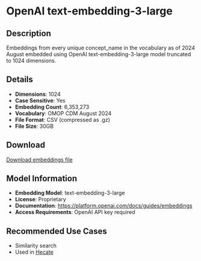 # OpenAI text-embedding-3-large

## Description

Embeddings from every unique concept_name in the vocabulary as of 2024 August embedded using OpenAI
text-embedding-3-large model truncated to 1024 dimensions.

## Details

- **Dimensions**: 1024
- **Case Sensitive**: Yes
- **Embedding Count**: 6,353,273
- **Vocabulary**: OMOP CDM August 2024
- **File Format**: CSV (compressed as .gz)
- **File Size**: 30GB


## Download

[Download embeddings file](https://ohdsi.fsn1.your-objectstorage.com/concept_embeddings.csv.gz)


## Model Information

- **Embedding Model**: text-embedding-3-large
- **License**: Proprietary
- **Documentation**: https://platform.openai.com/docs/guides/embeddings
- **Access Requirements**: OpenAI API key required

## Recommended Use Cases

- Similarity search
- Used in [Hecate](https://hecate.pantheon-hds.com)

